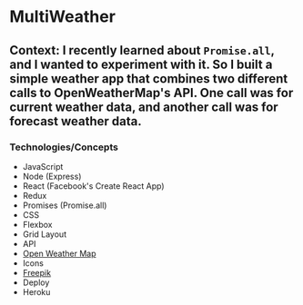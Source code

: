 # MultiWeather

## Context: I recently learned about `Promise.all`, and I wanted to experiment with it. So I built a simple weather app that combines two different calls to OpenWeatherMap's API. One call was for current weather data, and another call was for forecast weather data.

### Technologies/Concepts
* JavaScript
 * Node (Express)
 * React (Facebook's Create React App)
 * Redux
 * Promises (Promise.all)
* CSS
 * Flexbox
 * Grid Layout
* API
 * [Open Weather Map](https://openweathermap.org)
* Icons
 * [Freepik](http://www.freepik.com/)
* Deploy
 * Heroku
